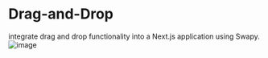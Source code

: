 # Drag-and-Drop

integrate drag and drop functionality into a Next.js application using Swapy. 
![image](https://github.com/user-attachments/assets/217a1eb9-6009-4150-bb42-b064854a856c)
